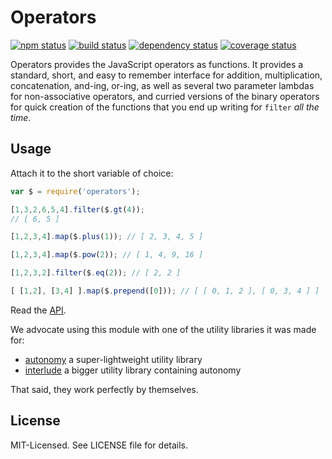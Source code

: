 # Operators
[![npm status](http://img.shields.io/npm/v/operators.svg)](https://www.npmjs.org/package/operators)
[![build status](https://secure.travis-ci.org/clux/operators.svg)](http://travis-ci.org/clux/operators)
[![dependency status](https://david-dm.org/clux/operators.svg)](https://david-dm.org/clux/operators)
[![coverage status](http://img.shields.io/coveralls/clux/operators.svg)](https://coveralls.io/r/clux/operators)

Operators provides the JavaScript operators as functions. It provides a standard, short,
and easy to remember interface for addition, multiplication, concatenation, and-ing, or-ing, as
well as several two parameter lambdas for non-associative operators, and curried
versions of the binary operators for quick creation of the functions that you end up writing for
`filter` *all the time*.

## Usage
Attach it to the short variable of choice:

```javascript
var $ = require('operators');
```

```javascript
[1,3,2,6,5,4].filter($.gt(4));
// [ 6, 5 ]

[1,2,3,4].map($.plus(1)); // [ 2, 3, 4, 5 ]

[1,2,3,4].map($.pow(2)); // [ 1, 4, 9, 16 ]

[1,2,3,2].filter($.eq(2)); // [ 2, 2 ]

[ [1,2], [3,4] ].map($.prepend([0])); // [ [ 0, 1, 2 ], [ 0, 3, 4 ] ]
```

Read the [API](https://github.com/clux/operators/blob/master/api.md).

We advocate using this module with one of the utility libraries it was made for:

- [autonomy](https://github.com/clux/autonomy) a super-lightweight utility library
- [interlude](https://github.com/clux/interlude) a bigger utility library containing autonomy

That said, they work perfectly by themselves.

## License
MIT-Licensed. See LICENSE file for details.
